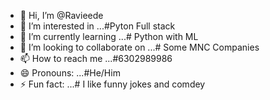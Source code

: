 - 👋 Hi, I’m @Ravieede
- 👀 I’m interested in ...#Pyton Full stack
- 🌱 I’m currently learning ...# Python with ML
- 💞️ I’m looking to collaborate on ...# Some MNC Companies
- 📫 How to reach me ...#6302989986
- 😄 Pronouns: ...#He/Him
- ⚡ Fun fact: ...# I  like funny jokes and comdey

<!---
Ravieede/Ravieede is a ✨ special ✨ repository because its `README.md` (this file) appears on your GitHub profile.
You can click the Preview link to take a look at your changes.
--->
